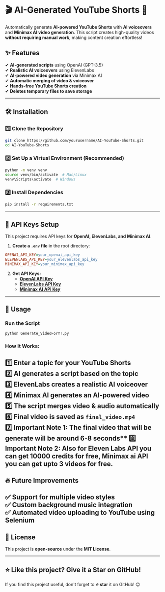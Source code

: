 # 🎬 AI-Generated YouTube Shorts 🚀

Automatically generate **AI-powered YouTube Shorts** with **AI voiceovers** and **Minimax AI video generation**. This script creates high-quality videos **without requiring manual work**, making content creation effortless!

## ✨ **Features**
✔ **AI-generated scripts** using OpenAI (GPT-3.5)  
✔ **Realistic AI voiceovers** using ElevenLabs  
✔ **AI-powered video generation** via Minimax AI  
✔ **Automatic merging of video & voiceover**  
✔ **Hands-free YouTube Shorts creation**  
✔ **Deletes temporary files to save storage**  

---

## 🛠️ **Installation**
### 1️⃣ **Clone the Repository**
```bash
git clone https://github.com/yourusername/AI-YouTube-Shorts.git
cd AI-YouTube-Shorts
```

### 2️⃣ **Set Up a Virtual Environment (Recommended)**
```bash
python -m venv venv
source venv/bin/activate  # Mac/Linux
venv\Scripts\activate  # Windows
```

### 3️⃣ **Install Dependencies**
```bash
pip install -r requirements.txt
```

---

## 🔑 **API Keys Setup**
This project requires API keys for **OpenAI, ElevenLabs, and Minimax AI**.  

1. **Create a `.env` file** in the root directory:
```ini
OPENAI_API_KEY=your_openai_api_key
ELEVENLABS_API_KEY=your_elevenlabs_api_key
MINIMAX_API_KEY=your_minimax_api_key
```
2. **Get API Keys:**
   - **[OpenAI API Key](https://platform.openai.com/signup)**
   - **[ElevenLabs API Key](https://beta.elevenlabs.io/)**
   - **[Minimax AI API Key](https://minimax.ai/)**

---

## 🚀 **Usage**
### **Run the Script**
```bash
python Generate_VideoForYT.py
```
### **How It Works:**
1️⃣ Enter a **topic** for your YouTube Shorts  
2️⃣ AI generates a **script** based on the topic  
3️⃣ ElevenLabs creates a **realistic AI voiceover**  
4️⃣ Minimax AI generates an **AI-powered video**  
5️⃣ The script **merges video & audio automatically**  
6️⃣ Final video is saved as **`final_video.mp4`**  
7️⃣ Important Note 1: The final video that will be generate will be around 6-8 seconds**
8️⃣ Important Note 2: Also for Eleven Labs API you can get 10000 credits for free, Minimax ai API you can get upto 3 videos for free.
---

## 🔥 **Future Improvements**
✅ **Support for multiple video styles**  
✅ **Custom background music integration**  
✅ **Automated video uploading to YouTube using Selenium**   
---

## 📝 **License**
This project is **open-source** under the **MIT License**.

---

## ⭐ **Like this project? Give it a Star on GitHub!**
If you find this project useful, don't forget to **⭐ star** it on GitHub! 😊
```
